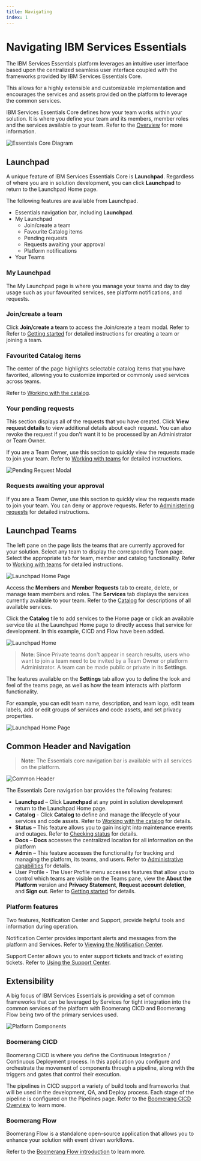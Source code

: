 ```yaml
---
title: Navigating
index: 1
---
```


# Navigating IBM Services Essentials

The IBM Services Essentials platform leverages an intuitive user interface based upon the centralized seamless user interface coupled with the frameworks provided by IBM Services Essentials Core.

This allows for a highly extensible and customizable implementation and encourages the services and assets provided on the platform to leverage the common services.

IBM Services Essentials Core defines how your team works within your solution. It is where you define your team and its members, member roles and the services available to your team. Refer to the [Overview](/essentials-core/introduction/overview) for more information.

![Essentials Core Diagram](./assets/img/navigating.png)

## Launchpad

A unique feature of IBM Services Essentials Core is **Launchpad**. Regardless of where you are in solution development, you can click **Launchpad** to return to the Launchpad Home page.

The following features are available from Launchpad.

- Essentials navigation bar, including **Launchpad**.
- My Launchpad
  - Join/create a team
  - Favourite Catalog items
  - Pending requests
  - Requests awaiting your approval
  - Platform notifications
- Your Teams

### My Launchpad

The My Launchpad page is where you manage your teams and day to day usage such as your favourited services, see platform notifications, and requests. 

### Join/create a team

Click **Join/create a team** to access the Join/create a team modal. Refer to Refer to [Getting started](/essentials-core/introduction/getting-started) for detailed instructions for creating a team or joining a team.

### Favourited Catalog items

The center of the page highlights selectable catalog items that you have favorited, allowing you to customize imported or commonly used services across teams.

Refer to [Working with the catalog](/essentials-core/how-to-guide/catalog).

### Your pending requests

This section displays all of the requests that you have created. Click **View request details** to view additional details about each request. You can also revoke the request if you don't want it to be processed by an Administrator or Team Owner.

If you are a Team Owner, use this section to quickly view the requests made to join your team. Refer to [Working with teams](/essentials-core/how-to-guide/teams) for detailed instructions.

![Pending Request Modal](./assets/img/navigating-requestdetails.png)

### Requests awaiting your approval

If you are a Team Owner, use this section to quickly view the requests made to join your team. You can deny or approve requests.
Refer to [Administering requests](/essentials-core/how-to-admin/requests) for detailed instructions.

## Launchpad Teams

The left pane on the page lists the teams that are currently approved for your solution. Select any team to display the corresponding Team page. Select the appropriate tab for team, member and catalog functionality. Refer to [Working with teams](/essentials-core/how-to-guide/teams) for detailed instructions.

![Launchpad Home Page](./assets/img/team-selection-tabs.png)

Access the **Members** and **Member Requests** tab to create, delete, or manage team members and roles. The **Services** tab displays the services currently available to your team. Refer to the [Catalog](/essentials-core/how-to-guide/catalog) for descriptions of all available services. 

Click the **Catalog** tile to add services to the Home page or click an available service tile at the Launchpad Home page to directly access that service for development. In this example, CICD and Flow have been added. 

![Launchpad Home](./assets/img/navigating-mylaunchpad.png)

> **Note**: Since Private teams don't appear in search results, users who want to join a team need to be invited by a Team Owner or platform Administrator. A team can be made public or private in its **Settings**.

The features available on the **Settings** tab allow you to define the look and feel of the teams page, as well as how the team interacts with platform functionality.

For example, you can edit team name, description, and team logo, edit team labels, add or edit groups of services and code assets, and set privacy properties.

![Launchpad Home Page](./assets/img/teams-settings.png)

## Common Header and Navigation

> **Note**: The Essentials core navigation bar is available with all services on the platform.

![Common Header](./assets/img/navigating-header.png)

The Essentials Core navigation bar provides the following features:

- **Launchpad** – Click **Launchpad** at any point in solution development return to the Launchpad Home page.
- **Catalog** - Click **Catalog** to define and manage the lifecycle of your services and code assets. Refer to [Working with the catalog](/essentials-core/how-to-guide/catalog) for details. 
- **Status** – This feature allows you to gain insight into maintenance events and outages. Refer to [Checking status](/essentials-core/how-to-guide/status) for details. 
- **Docs** – **Docs** accesses the centralized location for all information on the platform
- **Admin** – This feature accesses the functionality for tracking and managing the platform, its teams, and users. Refer to [Administrative capabilities](/essentials-core/how-to-admin/admin) for details. 
- User Profile - The User Profile menu accesses features that allow you to control which teams are visible on the Teams pane, view the **About the Platform** version and **Privacy Statement**, **Request account deletion**, and **Sign out**. Refer to [Getting started](/essentials-core/introduction/getting-started) for details.

### Platform features

Two features, Notification Center and Support, provide helpful tools and information during operation. 

Notification Center provides important alerts and messages from the platform and Services. Refer to [Viewing the Notification Center](/essentials-core/how-to-guide/notificationscenter). 

Support Center  allows you to enter support tickets and track of existing tickets. Refer to [Using the Support Center](/essentials-core/how-to-guide/supportcenter).

## Extensibility

A big focus of IBM Services Essentials is providing a set of common frameworks that can be leveraged by Services for tight integration into the common services of the platform with Boomerang CICD and Boomerang Flow being two of the primary services used.

![Platform Components](./assets/img/navigating-platform.png)

### Boomerang CICD

Boomerang CICD is where you define the Continuous Integration / Continuous Deployment process. In this application you configure and orchestrate the movement of components through a pipeline, along with the triggers and gates that control their execution.

The pipelines in CICD support a variety of build tools and frameworks that will be used in the development, QA, and Deploy process. Each stage of the pipeline is configured on the Pipelines page. Refer to the [Boomerang CICD Overview](/boomerang-cicd/introduction/overview) to learn more.

### Boomerang Flow

Boomerang Flow is a standalone open-source application that allows you to enhance your solution with event driven workflows.

Refer to the [Boomerang Flow introduction](/boomerang-flow/introduction/overview) to learn more.
